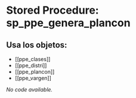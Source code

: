 # Stored Procedure: sp_ppe_genera_plancon

## Usa los objetos:
- [[ppe_clases]]
- [[ppe_distri]]
- [[ppe_plancon]]
- [[ppe_vargen]]

*No code available.*

